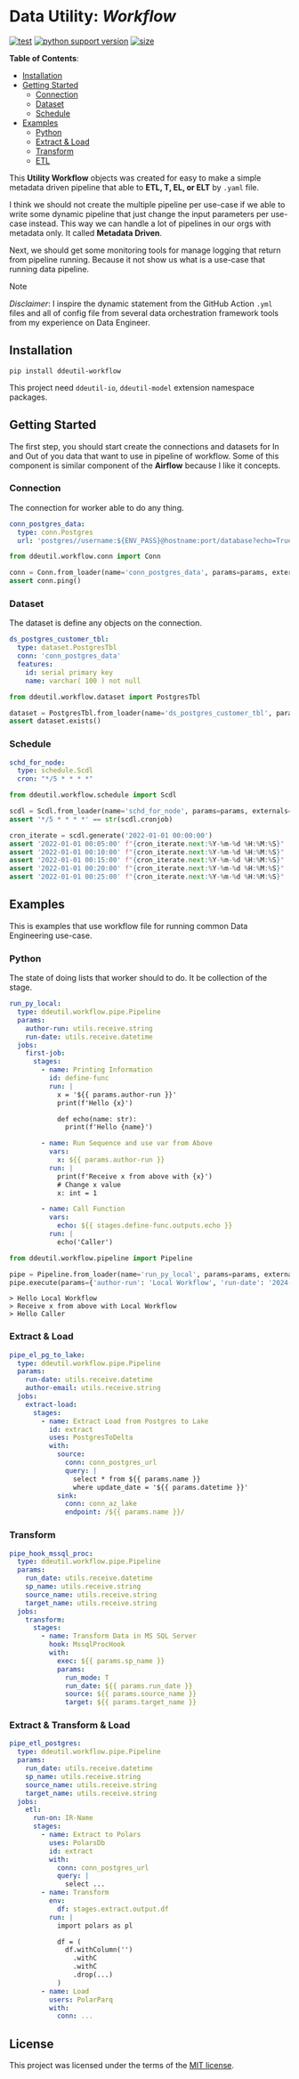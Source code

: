 # Data Utility: _Workflow_

[![test](https://github.com/ddeutils/ddeutil-workflow/actions/workflows/tests.yml/badge.svg?branch=main)](https://github.com/ddeutils/ddeutil-workflow/actions/workflows/tests.yml)
[![python support version](https://img.shields.io/pypi/pyversions/ddeutil-workflow)](https://pypi.org/project/ddeutil-workflow/)
[![size](https://img.shields.io/github/languages/code-size/ddeutils/ddeutil-workflow)](https://github.com/ddeutils/ddeutil-workflow)

**Table of Contents**:

- [Installation](#installation)
- [Getting Started](#getting-started)
  - [Connection](#connection)
  - [Dataset](#dataset)
  - [Schedule](#schedule)
- [Examples](#examples)
  - [Python](#python)
  - [Extract & Load](#extract--load)
  - [Transform](#transform)
  - [ETL](#extract--transfrom--load)

This **Utility Workflow** objects was created for easy to make a simple metadata
driven pipeline that able to **ETL, T, EL, or ELT** by `.yaml` file.

I think we should not create the multiple pipeline per use-case if we able to
write some dynamic pipeline that just change the input parameters per use-case
instead. This way we can handle a lot of pipelines in our orgs with metadata only.
It called **Metadata Driven**.

Next, we should get some monitoring tools for manage logging that return from
pipeline running. Because it not show us what is a use-case that running data
pipeline.

> [!NOTE]
> _Disclaimer_: I inspire the dynamic statement from the GitHub Action `.yml` files
> and all of config file from several data orchestration framework tools from my
> experience on Data Engineer.

## Installation

```shell
pip install ddeutil-workflow
```

This project need `ddeutil-io`, `ddeutil-model` extension namespace packages.

## Getting Started

The first step, you should start create the connections and datasets for In and
Out of you data that want to use in pipeline of workflow. Some of this component
is similar component of the **Airflow** because I like it concepts.

### Connection

The connection for worker able to do any thing.

```yaml
conn_postgres_data:
  type: conn.Postgres
  url: 'postgres//username:${ENV_PASS}@hostname:port/database?echo=True&time_out=10'
```

```python
from ddeutil.workflow.conn import Conn

conn = Conn.from_loader(name='conn_postgres_data', params=params, externals={})
assert conn.ping()
```

### Dataset

The dataset is define any objects on the connection.

```yaml
ds_postgres_customer_tbl:
  type: dataset.PostgresTbl
  conn: 'conn_postgres_data'
  features:
    id: serial primary key
    name: varchar( 100 ) not null
```

```python
from ddeutil.workflow.dataset import PostgresTbl

dataset = PostgresTbl.from_loader(name='ds_postgres_customer_tbl', params=params, externals={})
assert dataset.exists()
```

### Schedule

```yaml
schd_for_node:
  type: schedule.Scdl
  cron: "*/5 * * * *"
```

```python
from ddeutil.workflow.schedule import Scdl

scdl = Scdl.from_loader(name='schd_for_node', params=params, externals={})
assert '*/5 * * * *' == str(scdl.cronjob)

cron_iterate = scdl.generate('2022-01-01 00:00:00')
assert '2022-01-01 00:05:00' f"{cron_iterate.next:%Y-%m-%d %H:%M:%S}"
assert '2022-01-01 00:10:00' f"{cron_iterate.next:%Y-%m-%d %H:%M:%S}"
assert '2022-01-01 00:15:00' f"{cron_iterate.next:%Y-%m-%d %H:%M:%S}"
assert '2022-01-01 00:20:00' f"{cron_iterate.next:%Y-%m-%d %H:%M:%S}"
assert '2022-01-01 00:25:00' f"{cron_iterate.next:%Y-%m-%d %H:%M:%S}"
```

## Examples

This is examples that use workflow file for running common Data Engineering
use-case.

### Python

The state of doing lists that worker should to do. It be collection of the stage.

```yaml
run_py_local:
  type: ddeutil.workflow.pipe.Pipeline
  params:
    author-run: utils.receive.string
    run-date: utils.receive.datetime
  jobs:
    first-job:
      stages:
        - name: Printing Information
          id: define-func
          run: |
            x = '${{ params.author-run }}'
            print(f'Hello {x}')

            def echo(name: str):
              print(f'Hello {name}')

        - name: Run Sequence and use var from Above
          vars:
            x: ${{ params.author-run }}
          run: |
            print(f'Receive x from above with {x}')
            # Change x value
            x: int = 1

        - name: Call Function
          vars:
            echo: ${{ stages.define-func.outputs.echo }}
          run: |
            echo('Caller')
```

```python
from ddeutil.workflow.pipeline import Pipeline

pipe = Pipeline.from_loader(name='run_py_local', params=params, externals={})
pipe.execute(params={'author-run': 'Local Workflow', 'run-date': '2024-01-01'})
```

```shell
> Hello Local Workflow
> Receive x from above with Local Workflow
> Hello Caller
```

### Extract & Load

```yaml
pipe_el_pg_to_lake:
  type: ddeutil.workflow.pipe.Pipeline
  params:
    run-date: utils.receive.datetime
    author-email: utils.receive.string
  jobs:
    extract-load:
      stages:
        - name: Extract Load from Postgres to Lake
          id: extract
          uses: PostgresToDelta
          with:
            source:
              conn: conn_postgres_url
              query: |
                select * from ${{ params.name }}
                where update_date = '${{ params.datetime }}'
            sink:
              conn: conn_az_lake
              endpoint: /${{ params.name }}/
```

### Transform

```yaml
pipe_hook_mssql_proc:
  type: ddeutil.workflow.pipe.Pipeline
  params:
    run_date: utils.receive.datetime
    sp_name: utils.receive.string
    source_name: utils.receive.string
    target_name: utils.receive.string
  jobs:
    transform:
      stages:
        - name: Transform Data in MS SQL Server
          hook: MssqlProcHook
          with:
            exec: ${{ params.sp_name }}
            params:
              run_mode: T
              run_date: ${{ params.run_date }}
              source: ${{ params.source_name }}
              target: ${{ params.target_name }}
```

### Extract & Transform & Load

```yaml
pipe_etl_postgres:
  type: ddeutil.workflow.pipe.Pipeline
  params:
    run_date: utils.receive.datetime
    sp_name: utils.receive.string
    source_name: utils.receive.string
    target_name: utils.receive.string
  jobs:
    etl:
      run-on: IR-Name
      stages:
        - name: Extract to Polars
          uses: PolarsDb
          id: extract
          with:
            conn: conn_postgres_url
            query: |
              select ...
        - name: Transform
          env:
            df: stages.extract.output.df
          run: |
            import polars as pl

            df = (
              df.withColumn('')
                .withC
                .withC
                .drop(...)
            )
        - name: Load
          users: PolarParq
          with:
            conn: ...
```

## License

This project was licensed under the terms of the [MIT license](LICENSE).
